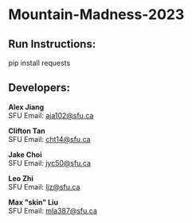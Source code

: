 # Mountain-Madness-2023

## Run Instructions:
pip install requests

## Developers:
**Alex Jiang**  
SFU Email: aja102@sfu.ca

**Clifton Tan**  
SFU Email: cht14@sfu.ca

**Jake Choi**  
SFU Email: jyc50@sfu.ca

**Leo Zhi**  
SFU Email: ljz@sfu.ca

**Max "skin" Liu**  
SFU Email: mla387@sfu.ca
